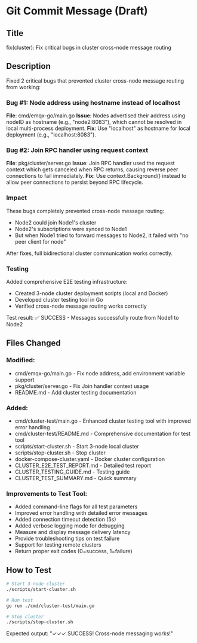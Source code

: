 # Git Commit Message (Draft)

## Title
fix(cluster): Fix critical bugs in cluster cross-node message routing

## Description
Fixed 2 critical bugs that prevented cluster cross-node message routing from working:

### Bug #1: Node address using hostname instead of localhost
**File**: cmd/emqx-go/main.go
**Issue**: Nodes advertised their address using nodeID as hostname (e.g., "node2:8083"),
which cannot be resolved in local multi-process deployment.
**Fix**: Use "localhost" as hostname for local deployment (e.g., "localhost:8083").

### Bug #2: Join RPC handler using request context
**File**: pkg/cluster/server.go
**Issue**: Join RPC handler used the request context which gets canceled when RPC returns,
causing reverse peer connections to fail immediately.
**Fix**: Use context.Background() instead to allow peer connections to persist beyond RPC lifecycle.

### Impact
These bugs completely prevented cross-node message routing:
- Node2 could join Node1's cluster
- Node2's subscriptions were synced to Node1
- But when Node1 tried to forward messages to Node2, it failed with "no peer client for node"

After fixes, full bidirectional cluster communication works correctly.

### Testing
Added comprehensive E2E testing infrastructure:
- Created 3-node cluster deployment scripts (local and Docker)
- Developed cluster testing tool in Go
- Verified cross-node message routing works correctly

Test result: ✅ SUCCESS - Messages successfully route from Node1 to Node2

## Files Changed

### Modified:
- cmd/emqx-go/main.go - Fix node address, add environment variable support
- pkg/cluster/server.go - Fix Join handler context usage
- README.md - Add cluster testing documentation

### Added:
- cmd/cluster-test/main.go - Enhanced cluster testing tool with improved error handling
- cmd/cluster-test/README.md - Comprehensive documentation for test tool
- scripts/start-cluster.sh - Start 3-node local cluster
- scripts/stop-cluster.sh - Stop cluster
- docker-compose-cluster.yaml - Docker cluster configuration
- CLUSTER_E2E_TEST_REPORT.md - Detailed test report
- CLUSTER_TESTING_GUIDE.md - Testing guide
- CLUSTER_TEST_SUMMARY.md - Quick summary

### Improvements to Test Tool:
- Added command-line flags for all test parameters
- Improved error handling with detailed error messages
- Added connection timeout detection (5s)
- Added verbose logging mode for debugging
- Measure and display message delivery latency
- Provide troubleshooting tips on test failure
- Support for testing remote clusters
- Return proper exit codes (0=success, 1=failure)

## How to Test
```bash
# Start 3-node cluster
./scripts/start-cluster.sh

# Run test
go run ./cmd/cluster-test/main.go

# Stop cluster
./scripts/stop-cluster.sh
```

Expected output: "✓✓✓ SUCCESS! Cross-node messaging works!"
